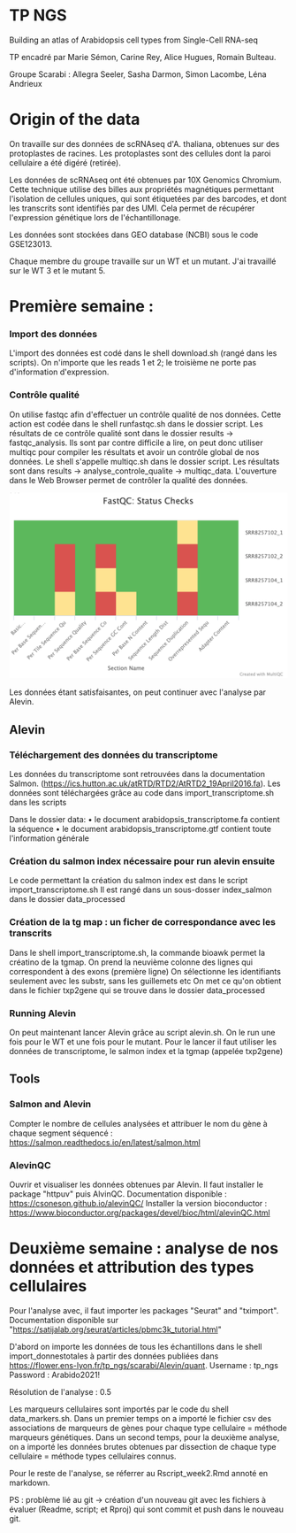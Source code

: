 # TP NGS

Building an atlas of Arabidopsis cell types from Single-Cell RNA-seq

TP encadré par Marie Sémon, Carine Rey, Alice Hugues, Romain Bulteau. 

Groupe Scarabi : Allegra Seeler, Sasha Darmon, Simon Lacombe, Léna Andrieux 

# Origin of the data

On travaille sur des données de scRNAseq d'A. thaliana, obtenues sur des protoplastes de racines. Les protoplastes sont des cellules dont la paroi cellulaire a été digéré (retirée). 

Les données de scRNAseq ont été obtenues par 10X Genomics Chromium. Cette technique utilise des billes aux propriétés magnétiques permettant l'isolation de cellules uniques, qui sont étiquetées par des barcodes, et dont les transcrits sont identifiés par des UMI. Cela permet de récupérer l'expression génétique lors de l'échantillonage. 

Les données sont stockées dans GEO database (NCBI) sous le code GSE123013.

Chaque membre du groupe travaille sur un WT et un mutant. J'ai travaillé sur le WT 3 et le mutant 5. 

# Première semaine : 

### Import des données

L'import des données est codé dans le shell download.sh (rangé dans les scripts). On n'importe que les reads 1 et 2; le troisième ne porte pas d'information d'expression. 

### Contrôle qualité

On utilise fastqc afin d'effectuer un contrôle qualité de nos données. 
Cette action est codée dans le shell runfastqc.sh dans le dossier script. 
Les résultats de ce contrôle qualité sont dans le dossier results -> fastqc_analysis. 
Ils sont par contre difficile a lire, on peut donc utiliser multiqc pour compiler les résultats et avoir un contrôle global de nos données. Le shell s'appelle multiqc.sh dans le dossier script. Les résultats sont dans results -> analyse_controle_qualite -> multiqc_data. L'ouverture dans le Web Browser permet de contrôler la qualité des données. 

![analysis](fastqc-status-check-heatmap.png)

Les données étant satisfaisantes, on peut continuer avec l'analyse par Alevin. 

## Alevin

### Téléchargement des données du transcriptome

Les données du transcriptome sont retrouvées dans la documentation Salmon.  (https://ics.hutton.ac.uk/atRTD/RTD2/AtRTD2_19April2016.fa).
Les données sont téléchargées grâce au code dans import_transcriptome.sh dans les scripts 

Dans le dossier data: 
• le document arabidopsis_transcriptome.fa contient la séquence 
• le document arabidopsis_transcriptome.gtf contient toute l'information générale 

### Création du salmon index nécessaire pour run alevin ensuite

Le code permettant la création du salmon index est dans le script import_transcriptome.sh
Il est rangé dans un sous-dosser index_salmon dans le dossier data_processed

### Création de la tg map : un ficher de correspondance avec les transcrits 

Dans le shell import_transcriptome.sh, la commande bioawk permet la créatino de la tgmap. 
On prend la neuvième colonne des lignes qui correspondent à des exons (première ligne)
On sélectionne les identifiants seulement avec les substr, sans les guillemets etc
On met ce qu'on obtient dans le fichier txp2gene qui se trouve dans le dossier data_processed

### Running Alevin

On peut maintenant lancer Alevin grâce au script alevin.sh. 
On le run une fois pour le WT et une fois pour le mutant. 
Pour le lancer il faut utiliser les données de transcriptome, le salmon index et la tgmap (appelée txp2gene)

## Tools

### Salmon and Alevin
Compter le nombre de cellules analysées et attribuer le nom du gène à chaque segment séquencé : 
https://salmon.readthedocs.io/en/latest/salmon.html

### AlevinQC
Ouvrir et visualiser les données obtenues par Alevin. Il faut installer le package "httpuv" puis AlvinQC. Documentation disponible : https://csoneson.github.io/alevinQC/
Installer la version bioconductor : https://www.bioconductor.org/packages/devel/bioc/html/alevinQC.html

# Deuxième semaine : analyse de nos données et attribution des types cellulaires 

Pour l'analyse avec, il faut importer les packages "Seurat" and "tximport". 
Documentation disponible sur "https://satijalab.org/seurat/articles/pbmc3k_tutorial.html"

D'abord on importe les données de tous les échantillons dans le shell import_donnestotales à partir des données publiées dans  https://flower.ens-lyon.fr/tp_ngs/scarabi/Alevin/quant. 
Username : tp_ngs
Password : Arabido2021!

Résolution de l'analyse : 0.5 

Les marqueurs cellulaires sont importés par le code du shell data_markers.sh.
Dans un premier temps on a importé le fichier csv des associations de marqueurs de gènes pour chaque type cellulaire = méthode marqueurs génétiques. 
Dans un second temps, pour la deuxième analyse, on a importé les données brutes obtenues par dissection de chaque type cellulaire = méthode types cellulaires connus. 

Pour le reste de l'analyse, se réferrer au Rscript_week2.Rmd annoté en markdown. 

PS : problème lié au git -> création d'un nouveau git avec les fichiers à évaluer (Readme, script; et Rproj) qui sont commit et push dans le nouveau git. 

